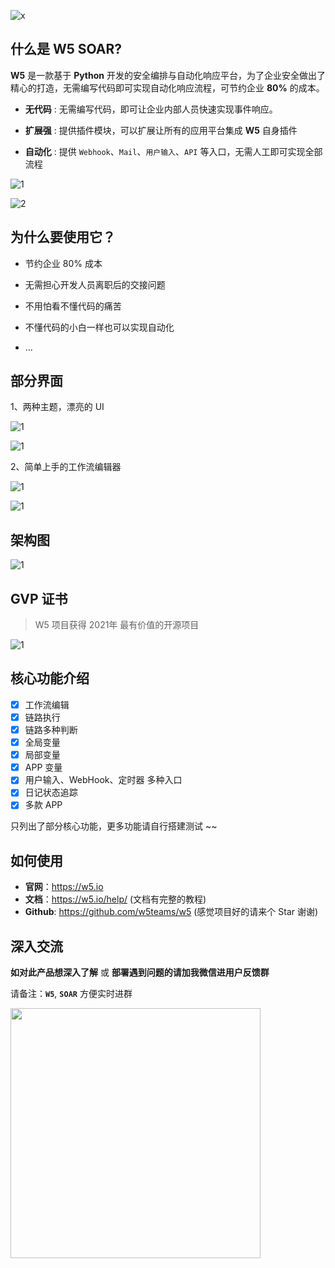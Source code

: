 ![x](./images/x.png)

## 什么是 W5 SOAR?

**W5** 是一款基于 **Python** 开发的安全编排与自动化响应平台，为了企业安全做出了精心的打造，无需编写代码即可实现自动化响应流程，可节约企业 **80%** 的成本。

- **无代码** : 无需编写代码，即可让企业内部人员快速实现事件响应。

- **扩展强** : 提供插件模块，可以扩展让所有的应用平台集成 **W5** 自身插件

- **自动化** : 提供 `Webhook`、`Mail`、`用户输入`、`API` 等入口，无需人工即可实现全部流程

![1](./images/1.png)

![2](./images/2.png)
 
## 为什么要使用它？

- 节约企业 80% 成本

- 无需担心开发人员离职后的交接问题

- 不用怕看不懂代码的痛苦

- 不懂代码的小白一样也可以实现自动化

- ...

## 部分界面

1、两种主题，漂亮的 UI

![1](./images/3.jpg)

![1](./images/4.jpg)

2、简单上手的工作流编辑器

![1](./images/5.jpg)

![1](./images/6.jpg)

## 架构图

![1](./images/jg.png)

## GVP 证书

> W5 项目获得 2021年 最有价值的开源项目

![1](./images/gvp.png)

## 核心功能介绍

- [x] 工作流编辑
- [x] 链路执行
- [x] 链路多种判断
- [x] 全局变量
- [x] 局部变量
- [x] APP 变量
- [x] 用户输入、WebHook、定时器 多种入口
- [x] 日记状态追踪
- [x] 多款 APP

只列出了部分核心功能，更多功能请自行搭建测试 ~~

## 如何使用

- **官网**：https://w5.io
- **文档**：https://w5.io/help/  (文档有完整的教程)
- **Github**: https://github.com/w5teams/w5 (感觉项目好的请来个 Star 谢谢)

## 深入交流

**如对此产品想深入了解** 或 **部署遇到问题的请加我微信进用户反馈群**

请备注：**`W5`**, **`SOAR`** 方便实时进群

<img src="./images/wx.jpg" width="400">
